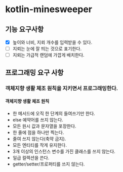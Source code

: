 # kotlin-minesweeper

## 기능 요구사항

* [x] 높이와 너비, 지뢰 개수를 입력받을 수 있다.
* [ ] 지뢰는 눈에 잘 띄는 것으로 표기한다.
* [ ] 지뢰는 가급적 랜덤에 가깝게 배치한다.

## 프로그래밍 요구 사항

### 객체지향 생활 체조 원칙을 지키면서 프로그래밍한다.

#### 객체지향 생활 체조 원칙

* 한 메서드에 오직 한 단계의 들여쓰기만 한다.
* else 예약어를 쓰지 않는다.
* 모든 원시 값과 문자열을 포장한다.
* 한 줄에 점을 하나만 찍는다.
* 줄여 쓰지 않는다(축약 금지).
* 모든 엔티티를 작게 유지한다.
* 3개 이상의 인스턴스 변수를 가진 클래스를 쓰지 않는다.
* 일급 컬렉션을 쓴다.
* getter/setter/프로퍼티를 쓰지 않는다.
